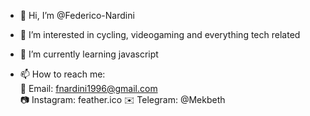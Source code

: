 - 👋 Hi, I’m @Federico-Nardini

- 👀 I’m interested in cycling, videogaming and everything tech related

- 🌱 I’m currently learning javascript

- 📫 How to reach me:</br>
  📧 Email: fnardini1996@gmail.com</br>
  📷 Instagram: feather.ico
  ✉️ Telegram: @Mekbeth

<!---
Federico-Nardini/Federico-Nardini is a ✨ special ✨ repository because its `README.md` (this file) appears on your GitHub profile.
You can click the Preview link to take a look at your changes.
--->
